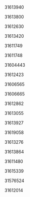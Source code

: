 31613940

31613800

31612630

31613420

31611749

31611748

31604443

31612423

31606565

31606665

31612862

31613055

31613927

31619058

31613276

31613864

31611480

31615339

31576524

31612014

